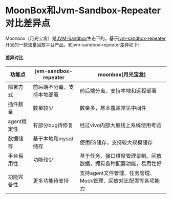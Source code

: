 # **MoonBox和Jvm-Sandbox-Repeater对比差异点**

Moonbox（月光宝盒）是[JVM-Sandbox](https://github.com/alibaba/jvm-sandbox-repeater)生态下的，基于[jvm-sandbox-repeater](https://github.com/alibaba/jvm-sandbox-repeater)开发的一款流量回放平台产品，和jvm-sandbox-repeater差异如下:

#### 差异对比

| 功能点      | jvm-sandbox-repeater         | moonbox(月光宝盒)                                    |
| ------------- | ----------------- | --------------------------------------- |
| 部署方式         | 前后端不分离，支持本地部署                | 前后端分离，支持本地和远程部署                          |
| 插件数量 | 数量较少 | 数量多，基本覆盖常见中间件                 |
| agent稳定性  | 有部分bug待修复                | 经过vivo内部大量线上系统使用考验 |
| 数据储存  | 基于本地和mysql储存                | 使用ES储存，支持较大规模储存 |
| 平台易用性  | 功能较少                | 基于任务、接口维度管理录制、回放数据，拥有各种配置功能，易用性好 |
| 功能完备性  | 更多功能待支持                 | 支持agent文件管理、任务管理、Mock管理、回放对比配置等各项能力 |